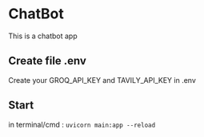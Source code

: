 # ChatBot
This is a chatbot app

## Create file .env
Create your GROQ_API_KEY and TAVILY_API_KEY in .env

## Start
in terminal/cmd : `uvicorn main:app --reload`
